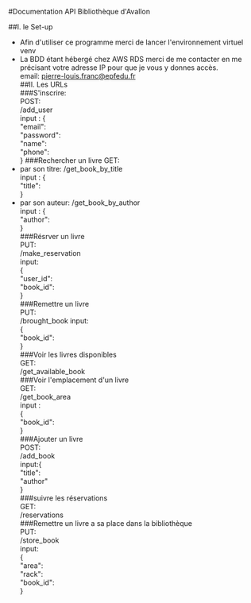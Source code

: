 #Documentation API Bibliothèque d'Avallon

##I. le Set-up
* Afin d'utiliser ce programme merci de lancer l'environnement virtuel venv
* La BDD étant hébergé chez AWS RDS merci de me contacter en me précisant votre adresse IP pour que je vous y donnes accès.  
email: pierre-louis.franc@epfedu.fr  
##II. Les URLs  
###S'inscrire:  
POST:  
/add_user  
input : {  
    "email":  
    "password":   
    "name":   
    "phone":  
}
###Rechercher un livre
GET:  
* par son titre: /get_book_by_title  
    input : {  
    "title":  
  }      
* par son auteur: /get_book_by_author  
 input : {  
    "author":  
  }  
###Résrver un livre  
PUT:  
/make_reservation  
input:  
{  
    "user_id":   
    "book_id":   
}  
###Remettre un livre  
PUT:  
/brought_book
input:  
{  
    "book_id":  
}  
###Voir les livres disponibles  
GET:  
/get_available_book  
###Voir l'emplacement d'un livre  
GET:  
/get_book_area  
input  :  
{  
    "book_id":  
}  
###Ajouter un livre  
POST:  
/add_book  
input:{  
"title":  
"author"  
}  
###suivre les réservations  
GET:  
/reservations  
###Remettre un livre a sa place dans la bibliothèque  
PUT:  
/store_book  
input:  
{  
    "area":    
    "rack":  
    "book_id":  
}  
